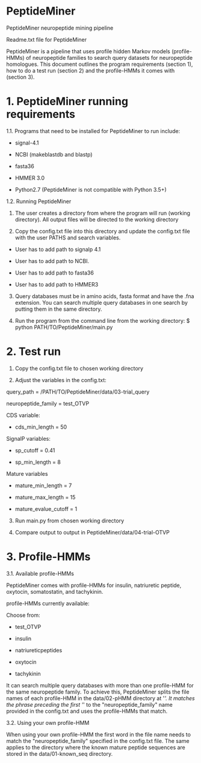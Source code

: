 # PeptideMiner
PeptideMiner neuropeptide mining pipeline



Readme.txt file for PeptideMiner

PeptideMiner is a pipeline that uses profile hidden Markov models (profile-HMMs) of neuropeptide families to search query datasets for neuropeptide homologues. This document outlines the program requirements (section 1), how to do a test run (section 2) and the profile-HMMs it comes with (section 3). 


# 1. PeptideMiner running requirements
1.1. Programs that need to be installed for PeptideMiner to run include:

- signal-4.1

-	NCBI (makeblastdb and blastp)

- fasta36

- HMMER 3.0

- Python2.7 (PeptideMiner is not compatible with Python 3.5+)

1.2. Running PeptideMiner

1) The user creates a directory from where the program will run (working directory). All output files will be directed to the working directory

2) Copy the config.txt file into this directory and update the config.txt file with the user PATHS and search variables.

- User has to add path to signalp 4.1

-	User has to add path to NCBI.

-	User has to add path to fasta36

-	User has to add path to HMMER3

3) Query databases must be in amino acids, fasta format and have the .fna extension. You can search multiple query databases in one search by putting them in the same directory.

4) Run the program from the command line from the working directory: $ python PATH/TO/PeptideMiner/main.py


# 2. Test run
1) Copy the config.txt file to chosen working directory

2) Adjust the variables in the config.txt:

query_path =  /PATH/TO/PeptideMiner/data/03-trial_query 

neuropeptide_family = test_OTVP

CDS variable:

- cds_min_length = 50

SignalP variables:

- sp_cutoff = 0.41

- sp_min_length = 8

Mature variables

- mature_min_length = 7

- mature_max_length = 15

- mature_evalue_cutoff = 1

3) Run main.py from chosen working directory

4) Compare output to output in PeptideMiner/data/04-trial-OTVP


# 3. Profile-HMMs
3.1. Available profile-HMMs

PeptideMiner comes with profile-HMMs for insulin, natriuretic peptide, oxytocin, somatostatin, and tachykinin. 

profile-HMMs currently available:

Choose from:
	
  - test_OTVP
	
  - insulin
	
  - natriureticpeptides
	
  - oxytocin
	
  - tachykinin

It can search multiple query databases with more than one profile-HMM for the same neuropeptide family. To achieve this, PeptideMiner splits the file names of each profile-HMM in the data/02-pHMM directory at '_'. It matches the phrase preceding the first '_' to the  "neuropeptide_family" name provided in the config.txt and uses the profile-HMMs that match.

3.2. Using your own profile-HMM

When using your own profile-HMM the first word in the file name needs to match the "neuropeptide_family" specified in the config.txt file. The same applies to the directory where the known mature peptide sequences are stored in the data/01-known_seq directory. 

